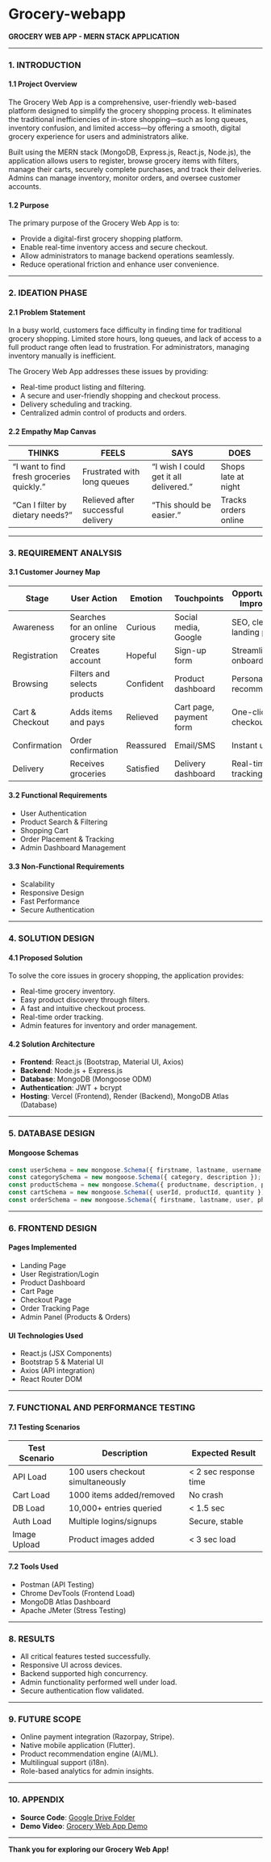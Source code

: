 # Grocery-webapp
**GROCERY WEB APP - MERN STACK APPLICATION**

---

### 1. INTRODUCTION

#### 1.1 Project Overview

The Grocery Web App is a comprehensive, user-friendly web-based platform designed to simplify the grocery shopping process. It eliminates the traditional inefficiencies of in-store shopping—such as long queues, inventory confusion, and limited access—by offering a smooth, digital grocery experience for users and administrators alike.

Built using the MERN stack (MongoDB, Express.js, React.js, Node.js), the application allows users to register, browse grocery items with filters, manage their carts, securely complete purchases, and track their deliveries. Admins can manage inventory, monitor orders, and oversee customer accounts.

#### 1.2 Purpose

The primary purpose of the Grocery Web App is to:

* Provide a digital-first grocery shopping platform.
* Enable real-time inventory access and secure checkout.
* Allow administrators to manage backend operations seamlessly.
* Reduce operational friction and enhance user convenience.

---

### 2. IDEATION PHASE

#### 2.1 Problem Statement

In a busy world, customers face difficulty in finding time for traditional grocery shopping. Limited store hours, long queues, and lack of access to a full product range often lead to frustration. For administrators, managing inventory manually is inefficient.

The Grocery Web App addresses these issues by providing:

* Real-time product listing and filtering.
* A secure and user-friendly shopping and checkout process.
* Delivery scheduling and tracking.
* Centralized admin control of products and orders.

#### 2.2 Empathy Map Canvas

| THINKS                                    | FEELS                              | SAYS                                   | DOES                 |
| ----------------------------------------- | ---------------------------------- | -------------------------------------- | -------------------- |
| “I want to find fresh groceries quickly.” | Frustrated with long queues        | “I wish I could get it all delivered.” | Shops late at night  |
| “Can I filter by dietary needs?”          | Relieved after successful delivery | “This should be easier.”               | Tracks orders online |

---

### 3. REQUIREMENT ANALYSIS

#### 3.1 Customer Journey Map

| Stage           | User Action                         | Emotion   | Touchpoints             | Opportunities for Improvement |
| --------------- | ----------------------------------- | --------- | ----------------------- | ----------------------------- |
| Awareness       | Searches for an online grocery site | Curious   | Social media, Google    | SEO, clean landing page       |
| Registration    | Creates account                     | Hopeful   | Sign-up form            | Streamlined onboarding        |
| Browsing        | Filters and selects products        | Confident | Product dashboard       | Personalized recommendations  |
| Cart & Checkout | Adds items and pays                 | Relieved  | Cart page, payment form | One-click checkout, wallet    |
| Confirmation    | Order confirmation                  | Reassured | Email/SMS               | Instant updates               |
| Delivery        | Receives groceries                  | Satisfied | Delivery dashboard      | Real-time tracking            |

#### 3.2 Functional Requirements

* User Authentication
* Product Search & Filtering
* Shopping Cart
* Order Placement & Tracking
* Admin Dashboard Management

#### 3.3 Non-Functional Requirements

* Scalability
* Responsive Design
* Fast Performance
* Secure Authentication

---

### 4. SOLUTION DESIGN

#### 4.1 Proposed Solution

To solve the core issues in grocery shopping, the application provides:

* Real-time grocery inventory.
* Easy product discovery through filters.
* A fast and intuitive checkout process.
* Real-time order tracking.
* Admin features for inventory and order management.

#### 4.2 Solution Architecture

* **Frontend**: React.js (Bootstrap, Material UI, Axios)
* **Backend**: Node.js + Express.js
* **Database**: MongoDB (Mongoose ODM)
* **Authentication**: JWT + bcrypt
* **Hosting**: Vercel (Frontend), Render (Backend), MongoDB Atlas (Database)

---

### 5. DATABASE DESIGN

#### Mongoose Schemas

```js
const userSchema = new mongoose.Schema({ firstname, lastname, username, email, password });
const categorySchema = new mongoose.Schema({ category, description });
const productSchema = new mongoose.Schema({ productname, description, price, image, category, countInStock, rating, dateCreated });
const cartSchema = new mongoose.Schema({ userId, productId, quantity });
const orderSchema = new mongoose.Schema({ firstname, lastname, user, phone, productId, productName, quantity, price, status, paymentMethod, address, createdAt });
```

---

### 6. FRONTEND DESIGN

#### Pages Implemented

* Landing Page
* User Registration/Login
* Product Dashboard
* Cart Page
* Checkout Page
* Order Tracking Page
* Admin Panel (Products & Orders)

#### UI Technologies Used

* React.js (JSX Components)
* Bootstrap 5 & Material UI
* Axios (API integration)
* React Router DOM

---

### 7. FUNCTIONAL AND PERFORMANCE TESTING

#### 7.1 Testing Scenarios

| Test Scenario | Description                       | Expected Result       |
| ------------- | --------------------------------- | --------------------- |
| API Load      | 100 users checkout simultaneously | < 2 sec response time |
| Cart Load     | 1000 items added/removed          | No crash              |
| DB Load       | 10,000+ entries queried           | < 1.5 sec             |
| Auth Load     | Multiple logins/signups           | Secure, stable        |
| Image Upload  | Product images added              | < 3 sec load          |

#### 7.2 Tools Used

* Postman (API Testing)
* Chrome DevTools (Frontend Load)
* MongoDB Atlas Dashboard
* Apache JMeter (Stress Testing)

---

### 8. RESULTS

* All critical features tested successfully.
* Responsive UI across devices.
* Backend supported high concurrency.
* Admin functionality performed well under load.
* Secure authentication flow validated.

---

### 9. FUTURE SCOPE

* Online payment integration (Razorpay, Stripe).
* Native mobile application (Flutter).
* Product recommendation engine (AI/ML).
* Multilingual support (i18n).
* Role-based analytics for admin insights.

---

### 10. APPENDIX

* **Source Code**: [Google Drive Folder](https://drive.google.com/drive/folders/1RP-29p9mf-bbLAK5r7S4HSF_Itai0i1G?usp=drive_link)
* **Demo Video**: [Grocery Web App Demo](https://drive.google.com/file/d/1HLowcIqs2d8lxTprS2jqPmR4AOnUW8xD/view?usp=drive_link)

---

**Thank you for exploring our Grocery Web App!**
